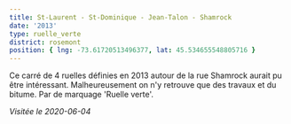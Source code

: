```yaml
---
title: St-Laurent ‐ St-Dominique ‐ Jean-Talon - Shamrock
date: '2013'
type: ruelle_verte
district: rosemont
position: { lng: -73.61720513496377, lat: 45.534655548805716 }
---
```


Ce carré de 4 ruelles définies en 2013 autour de la rue Shamrock aurait pu être intéressant. Malheureusement
on n'y retrouve que des travaux et du bitume. Par de marquage 'Ruelle verte'. 

_Visitée le 2020-06-04_